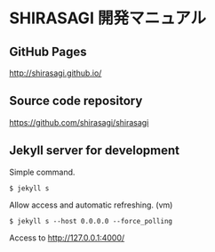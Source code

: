 # SHIRASAGI 開発マニュアル

## GitHub Pages

http://shirasagi.github.io/

## Source code repository

https://github.com/shirasagi/shirasagi

## Jekyll server for development

Simple command.

```
$ jekyll s
```

Allow access and automatic refreshing. (vm)

```
$ jekyll s --host 0.0.0.0 --force_polling
```

Access to http://127.0.0.1:4000/
